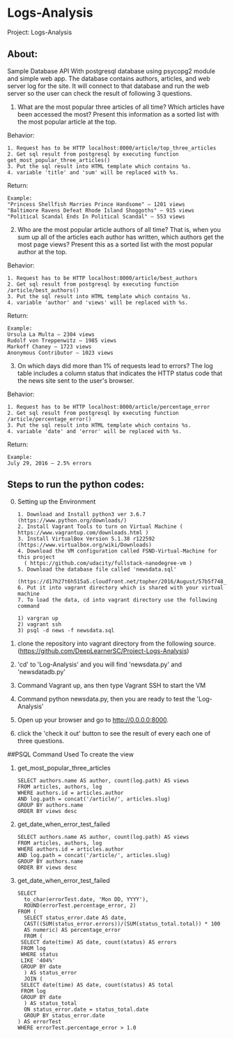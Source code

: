 # Logs-Analysis
Project: Logs-Analysis

## About:
Sample Database API With postgresql database using psycopg2 module and simple web app.
The database contains authors, articles, and web server log for the site.
It will connect to that database and run the web server so the user can check the result of following 3 questions.

1. What are the most popular three articles of all time? 
Which articles have been accessed the most? Present this information as a sorted list with the most popular article at the top.

  Behavior:
  
	1. Request has to be HTTP localhost:8000/article/top_three_articles 
	2. Get sql result from postgresql by executing function get_most_popular_three_articles()	
	3. Put the sql result into HTML template which contains %s. 
	4. variable 'title' and 'sum' will be replaced with %s.
  Return:
  
  	Example:	
  	"Princess Shellfish Marries Prince Handsome" — 1201 views
  	"Baltimore Ravens Defeat Rhode Island Shoggoths" — 915 views
  	"Political Scandal Ends In Political Scandal" — 553 views

2. Who are the most popular article authors of all time? 
That is, when you sum up all of the articles each author has written, which authors get the most page views? 
Present this as a sorted list with the most popular author at the top.
  
  Behavior:
  
	1. Request has to be HTTP localhost:8000/article/best_authors 
	2. Get sql result from postgresql by executing function /article/best_authors()	
	3. Put the sql result into HTML template which contains %s. 
	4. variable 'author' and 'views' will be replaced with %s.
  Return:
  
	Example:	
	Ursula La Multa — 2304 views
  	Rudolf von Treppenwitz — 1985 views
  	Markoff Chaney — 1723 views
  	Anonymous Contributor — 1023 views

3. On which days did more than 1% of requests lead to errors? 
The log table includes a column status that indicates the HTTP status code that the news site sent to the user's browser.
  
  Behavior:
  
	1. Request has to be HTTP localhost:8000/article/percentage_error 
	2. Get sql result from postgresql by executing function /article/percentage_error()	
	3. Put the sql result into HTML template which contains %s. 
	4. variable 'date' and 'error' will be replaced with %s.
  Return:
  
 	Example:	
 	July 29, 2016 — 2.5% errors
  
## Steps to run the python codes:

0. Setting up the Environment

       1. Download and Install python3 ver 3.6.7 (https://www.python.org/downloads/)
       2. Install Vagrant Tools to turn on Virtual Machine ( https://www.vagrantup.com/downloads.html )
       3. Install VirtualBox Version 5.1.38 r122592 (https://www.virtualbox.org/wiki/Downloads)
       4. Download the VM configuration called FSND-Virtual-Machine for this project 
         ( https://github.com/udacity/fullstack-nanodegree-vm ) 
       5. Download the database file called 'newsdata.sql'
         (https://d17h27t6h515a5.cloudfront.net/topher/2016/August/57b5f748_newsdata/newsdata.zip)
       6. Put it into vagrant directory which is shared with your virtual machine
       7. To load the data, cd into vagrant directory use the following command
       
       1) vargran up 
       2) vagrant ssh
       3) psql -d news -f newsdata.sql

1. clone the repository into vagrant directory from the following source.
	(https://github.com/DeepLearnerSC/Project-Logs-Analysis)
2. 'cd' to 'Log-Analysis' and you will find 'newsdata.py' and 'newsdatadb.py'
3. Command Vagrant up, ans then type Vagrant SSH to start the VM
3. Command python newsdata.py, then you are ready to test the 'Log-Analysis'
4. Open up your browser and go to http://0.0.0.0:8000.
5. click the 'check it out' button to see the result of every each one of three questions.

##PSQL Command Used To create the view
1. get_most_popular_three_articles

       SELECT authors.name AS author, count(log.path) AS views
       FROM articles, authors, log
       WHERE authors.id = articles.author
       AND log.path = concat('/article/', articles.slug)
       GROUP BY authors.name
       ORDER BY views desc
      

2. get_date_when_error_test_failed

       SELECT authors.name AS author, count(log.path) AS views
       FROM articles, authors, log
       WHERE authors.id = articles.author
       AND log.path = concat('/article/', articles.slug)
       GROUP BY authors.name
       ORDER BY views desc


3. get_date_when_error_test_failed

       SELECT
         to_char(errorTest.date, 'Mon DD, YYYY'),
         ROUND(errorTest.percentage_error, 2)
       FROM (
         SELECT status_error.date AS date, 
         CAST((SUM(status_error.errors))/(SUM(status_total.total)) * 100
         AS numeric) AS percentage_error
         FROM (
	    SELECT date(time) AS date, count(status) AS errors
	    FROM log
	    WHERE status
	    LIKE '404%'
	    GROUP BY date
         ) AS status_error
         JOIN (
	    SELECT date(time) AS date, count(status) AS total
	    FROM log
	    GROUP BY date
         ) AS status_total
         ON status_error.date = status_total.date
         GROUP BY status_error.date
       ) AS errorTest
       WHERE errorTest.percentage_error > 1.0

	
